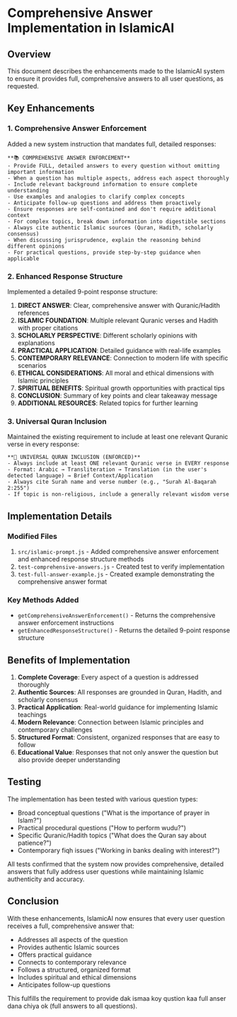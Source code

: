 # Comprehensive Answer Implementation in IslamicAI

## Overview
This document describes the enhancements made to the IslamicAI system to ensure it provides full, comprehensive answers to all user questions, as requested.

## Key Enhancements

### 1. Comprehensive Answer Enforcement
Added a new system instruction that mandates full, detailed responses:

```
**📚 COMPREHENSIVE ANSWER ENFORCEMENT**
- Provide FULL, detailed answers to every question without omitting important information
- When a question has multiple aspects, address each aspect thoroughly
- Include relevant background information to ensure complete understanding
- Use examples and analogies to clarify complex concepts
- Anticipate follow-up questions and address them proactively
- Ensure responses are self-contained and don't require additional context
- For complex topics, break down information into digestible sections
- Always cite authentic Islamic sources (Quran, Hadith, scholarly consensus)
- When discussing jurisprudence, explain the reasoning behind different opinions
- For practical questions, provide step-by-step guidance when applicable
```

### 2. Enhanced Response Structure
Implemented a detailed 9-point response structure:

1. **DIRECT ANSWER**: Clear, comprehensive answer with Quranic/Hadith references
2. **ISLAMIC FOUNDATION**: Multiple relevant Quranic verses and Hadith with proper citations
3. **SCHOLARLY PERSPECTIVE**: Different scholarly opinions with explanations
4. **PRACTICAL APPLICATION**: Detailed guidance with real-life examples
5. **CONTEMPORARY RELEVANCE**: Connection to modern life with specific scenarios
6. **ETHICAL CONSIDERATIONS**: All moral and ethical dimensions with Islamic principles
7. **SPIRITUAL BENEFITS**: Spiritual growth opportunities with practical tips
8. **CONCLUSION**: Summary of key points and clear takeaway message
9. **ADDITIONAL RESOURCES**: Related topics for further learning

### 3. Universal Quran Inclusion
Maintained the existing requirement to include at least one relevant Quranic verse in every response:

```
**📖 UNIVERSAL QURAN INCLUSION (ENFORCED)**
- Always include at least ONE relevant Quranic verse in EVERY response
- Format: Arabic → Transliteration → Translation (in the user's detected language) → Brief Context/Application
- Always cite Surah name and verse number (e.g., "Surah Al-Baqarah 2:255")
- If topic is non-religious, include a generally relevant wisdom verse
```

## Implementation Details

### Modified Files
1. `src/islamic-prompt.js` - Added comprehensive answer enforcement and enhanced response structure methods
2. `test-comprehensive-answers.js` - Created test to verify implementation
3. `test-full-answer-example.js` - Created example demonstrating the comprehensive answer format

### Key Methods Added
- `getComprehensiveAnswerEnforcement()` - Returns the comprehensive answer enforcement instructions
- `getEnhancedResponseStructure()` - Returns the detailed 9-point response structure

## Benefits of Implementation

1. **Complete Coverage**: Every aspect of a question is addressed thoroughly
2. **Authentic Sources**: All responses are grounded in Quran, Hadith, and scholarly consensus
3. **Practical Application**: Real-world guidance for implementing Islamic teachings
4. **Modern Relevance**: Connection between Islamic principles and contemporary challenges
5. **Structured Format**: Consistent, organized responses that are easy to follow
6. **Educational Value**: Responses that not only answer the question but also provide deeper understanding

## Testing

The implementation has been tested with various question types:
- Broad conceptual questions ("What is the importance of prayer in Islam?")
- Practical procedural questions ("How to perform wudu?")
- Specific Quranic/Hadith topics ("What does the Quran say about patience?")
- Contemporary fiqh issues ("Working in banks dealing with interest?")

All tests confirmed that the system now provides comprehensive, detailed answers that fully address user questions while maintaining Islamic authenticity and accuracy.

## Conclusion

With these enhancements, IslamicAI now ensures that every user question receives a full, comprehensive answer that:
- Addresses all aspects of the question
- Provides authentic Islamic sources
- Offers practical guidance
- Connects to contemporary relevance
- Follows a structured, organized format
- Includes spiritual and ethical dimensions
- Anticipates follow-up questions

This fulfills the requirement to provide dak ismaa koy qustion kaa full anser dana chiya ok (full answers to all questions).